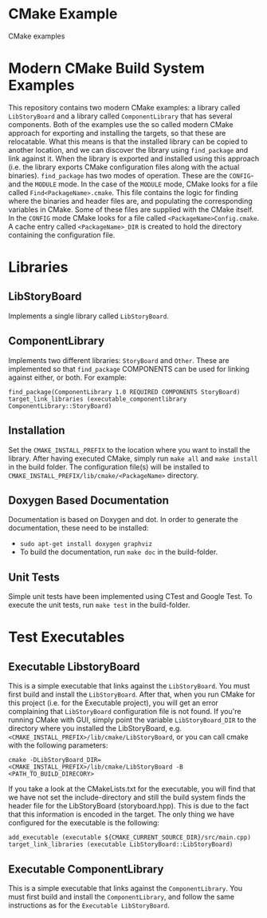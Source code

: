 # CMake Example
CMake examples

# Modern CMake Build System Examples
This repository contains two modern CMake examples: a library called `LibStoryBoard` and a library called `ComponentLibrary` that has several components.
Both of the examples use the so called modern CMake approach for exporting and installing the targets, so that these are relocatable. What this means
is that the installed library can be copied to another location, and we can discover the library using `find_package` and link against it. When the
library is exported and installed using this approach (i.e. the library exports CMake configuration files along with the actual binaries). `find_package`
has two modes of operation. These are the `CONFIG`- and the `MODULE` mode. In the case of the `MODULE` mode, CMake looks for a file called `Find<PackageName>.cmake`.
This file contains the logic for finding where the binaries and header files are, and populating the corresponding variables in CMake. Some of these files are supplied with the CMake itself.
In the `CONFIG` mode CMake looks for a file called `<PackageName>Config.cmake`. A cache entry called `<PackageName>_DIR` is created to hold the directory containing the configuration file.

# Libraries


## LibStoryBoard
Implements a single library called `LibStoryBoard`.

## ComponentLibrary
Implements two different libraries: `StoryBoard` and `Other`. These are implemented so that `find_package` COMPONENTS
can be used for linking against either, or both. For example:

```
find_package(ComponentLibrary 1.0 REQUIRED COMPONENTS StoryBoard)
target_link_libraries (executable_componentlibrary ComponentLibrary::StoryBoard)
```

## Installation
Set the `CMAKE_INSTALL_PREFIX` to the location where you want to install the library. After having executed CMake, simply run
`make all` and `make install` in the build folder. The configuration file(s) will be installed to `CMAKE_INSTALL_PREFIX/lib/cmake/<PackageName>` directory.

## Doxygen Based Documentation
Documentation is based on Doxygen and dot. In order to generate the documentation, these need to be installed:

* `sudo apt-get install doxygen graphviz`
* To build the documentation, run `make doc` in the build-folder.

## Unit Tests
Simple unit tests have been implemented using CTest and Google Test. To execute the unit tests, run `make test` in the build-folder.

# Test Executables

## Executable LibstoryBoard
This is a simple executable that links against the `LibStoryBoard`. You must first build and install the `LibStoryBoard`. After that, when
you run CMake for this project (i.e. for the Executable project), you will get an error complaining that `LibStoryBoard` configuration file is not found.
If you're running CMake with GUI, simply point the variable `LibStoryBoard_DIR` to the directory where you installed the LibStoryBoard, 
e.g. `<CMAKE_INSTALL_PREFIX>/lib/cmake/LibStoryBoard`, or you can call cmake with the following parameters:

```
cmake -DLibStoryBoard_DIR=<CMAKE_INSTALL_PREFIX>/lib/cmake/LibStoryBoard -B <PATH_TO_BUILD_DIRECORY>
```

If you take a look at the CMakeLists.txt for the executable, you will find that we have not set the include-directory and still the build system finds the
header file for the LibStoryBoard (storyboard.hpp). This is due to the fact that this information is encoded in the target. The only thing we have configured
for the executable is the following:
```
add_executable (executable ${CMAKE_CURRENT_SOURCE_DIR}/src/main.cpp)
target_link_libraries (executable LibStoryBoard::LibStoryBoard)
```

## Executable ComponentLibrary
This is a simple executable that links against the `ComponentLibrary`. You must first build and install the `ComponentLibrary`, and follow the same instructions
as for the `Executable LibStoryBoard`.

